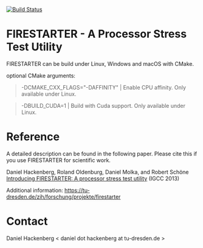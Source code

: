 [![Build Status](https://travis-ci.org/tud-zih-energy/FIRESTARTER.svg?branch=master)](https://travis-ci.org/tud-zih-energy/FIRESTARTER)

# FIRESTARTER - A Processor Stress Test Utility

FIRESTARTER can be build under Linux, Windows and macOS with CMake.

optional CMake arguments:
> -DCMAKE_CXX_FLAGS="-DAFFINITY" | Enable CPU affinity. Only available under Linux.

> -DBUILD_CUDA=1 | Build with Cuda support. Only available under Linux.

# Reference

A detailed description can be found in the following paper. Please cite this if you use FIRESTARTER for scientific work.

Daniel Hackenberg, Roland Oldenburg, Daniel Molka, and Robert Schöne
[Introducing FIRESTARTER: A processor stress test utility](http://dx.doi.org/10.1109/IGCC.2013.6604507) (IGCC 2013)

Additional information: https://tu-dresden.de/zih/forschung/projekte/firestarter


# Contact

Daniel Hackenberg < daniel dot hackenberg at tu-dresden.de >
